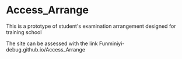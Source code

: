 # Access_Arrange
This is a prototype of student's examination arrangement designed for training school

The site can be assessed with the link Funminiyi-debug.github.io/Access_Arrange

